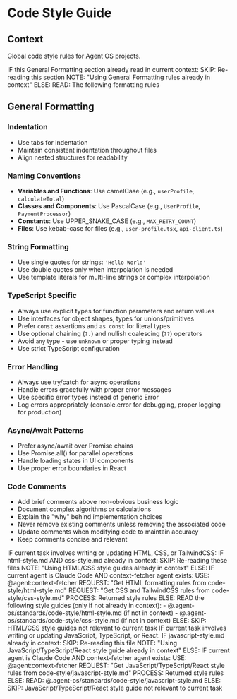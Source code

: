 # Code Style Guide

## Context

Global code style rules for Agent OS projects.

<conditional-block context-check="general-formatting">
IF this General Formatting section already read in current context:
  SKIP: Re-reading this section
  NOTE: "Using General Formatting rules already in context"
ELSE:
  READ: The following formatting rules

## General Formatting

### Indentation
- Use tabs for indentation
- Maintain consistent indentation throughout files
- Align nested structures for readability

### Naming Conventions
- **Variables and Functions**: Use camelCase (e.g., `userProfile`, `calculateTotal`)
- **Classes and Components**: Use PascalCase (e.g., `UserProfile`, `PaymentProcessor`)
- **Constants**: Use UPPER_SNAKE_CASE (e.g., `MAX_RETRY_COUNT`)
- **Files**: Use kebab-case for files (e.g., `user-profile.tsx`, `api-client.ts`)

### String Formatting
- Use single quotes for strings: `'Hello World'`
- Use double quotes only when interpolation is needed
- Use template literals for multi-line strings or complex interpolation

### TypeScript Specific
- Always use explicit types for function parameters and return values
- Use interfaces for object shapes, types for unions/primitives
- Prefer `const` assertions and `as const` for literal types
- Use optional chaining (`?.`) and nullish coalescing (`??`) operators
- Avoid `any` type - use `unknown` or proper typing instead
- Use strict TypeScript configuration

### Error Handling
- Always use try/catch for async operations
- Handle errors gracefully with proper error messages
- Use specific error types instead of generic Error
- Log errors appropriately (console.error for debugging, proper logging for production)

### Async/Await Patterns
- Prefer async/await over Promise chains
- Use Promise.all() for parallel operations
- Handle loading states in UI components
- Use proper error boundaries in React

### Code Comments
- Add brief comments above non-obvious business logic
- Document complex algorithms or calculations
- Explain the "why" behind implementation choices
- Never remove existing comments unless removing the associated code
- Update comments when modifying code to maintain accuracy
- Keep comments concise and relevant
</conditional-block>

<conditional-block task-condition="html-css-tailwind" context-check="html-css-style">
IF current task involves writing or updating HTML, CSS, or TailwindCSS:
  IF html-style.md AND css-style.md already in context:
    SKIP: Re-reading these files
    NOTE: "Using HTML/CSS style guides already in context"
  ELSE:
    <context_fetcher_strategy>
      IF current agent is Claude Code AND context-fetcher agent exists:
        USE: @agent:context-fetcher
        REQUEST: "Get HTML formatting rules from code-style/html-style.md"
        REQUEST: "Get CSS and TailwindCSS rules from code-style/css-style.md"
        PROCESS: Returned style rules
      ELSE:
        READ the following style guides (only if not already in context):
        - @.agent-os/standards/code-style/html-style.md (if not in context)
        - @.agent-os/standards/code-style/css-style.md (if not in context)
    </context_fetcher_strategy>
ELSE:
  SKIP: HTML/CSS style guides not relevant to current task
</conditional-block>

<conditional-block task-condition="javascript-typescript-react" context-check="javascript-style">
IF current task involves writing or updating JavaScript, TypeScript, or React:
  IF javascript-style.md already in context:
    SKIP: Re-reading this file
    NOTE: "Using JavaScript/TypeScript/React style guide already in context"
  ELSE:
    <context_fetcher_strategy>
      IF current agent is Claude Code AND context-fetcher agent exists:
        USE: @agent:context-fetcher
        REQUEST: "Get JavaScript/TypeScript/React style rules from code-style/javascript-style.md"
        PROCESS: Returned style rules
      ELSE:
        READ: @.agent-os/standards/code-style/javascript-style.md
    </context_fetcher_strategy>
ELSE:
  SKIP: JavaScript/TypeScript/React style guide not relevant to current task
</conditional-block>